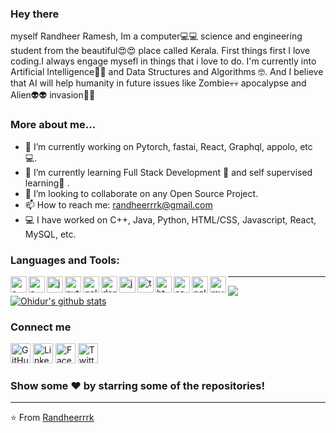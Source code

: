 <h3 align="left"> Hey there</h3>
myself Randheer Ramesh, Im a computer💻💻 science and engineering student from the beautiful😍😍 place called Kerala. First things first I love coding.I always engage mysefl in things that i love to do. I'm currently into Artificial Intelligence🧠🤖 and Data Structures and Algorithms 🤓. And  I believe that AI will help humanity in future issues like Zombie💀💀 apocalypse and Alien👽👽 invasion🦾🦾</h3>

### More about me...

- 🔭 I’m currently working on Pytorch, fastai, React, Graphql, appolo, etc 💻.
- 🌱 I’m currently learning Full Stack Development 🚀 and self supervised learning🦾 .
- 👯 I’m looking to collaborate on any Open Source Project.
- 📫 How to reach me: randheerrrk@gmail.com 
- 💻 I have worked on C++, Java, Python, HTML/CSS, Javascript, React, MySQL, etc.

### Languages and Tools:
<p>
  <img align="left" alt="c++" width="26px" src="https://img.icons8.com/color/48/000000/c-plus-plus-logo.png"/>
  <img align="left" alt="c" width="26px" src="https://img.icons8.com/color/48/000000/c-programming.png"/>
  <img align="left" alt="java" width="26px" src="https://img.icons8.com/color/48/000000/java-coffee-cup-logo.png"/>
  <img align="left" alt="python" width="26px" src="https://img.icons8.com/color/48/000000/python.png"/>
  <img align="left" alt="golang" width="26px"  src="https://img.icons8.com/color/48/000000/golang.png"/>
  <img align="left" alt="dart" width="26px"  src="https://api.iconify.design/logos:dart.svg"/>
  <img align="left" alt="js" width="26px" src="https://img.icons8.com/color/48/000000/javascript.png"/>
  <img align="left" alt="ts" width="26px" src="https://img.icons8.com/color/48/000000/typescript.png"/>
  <img align="left" alt="html" width="26px"  src="https://img.icons8.com/color/48/000000/html-5.png"/>
  <img align="left" alt="css" width="26px"  src="https://img.icons8.com/color/48/000000/css3.png"/>
  <img align="left" alt="gql" width="26px" src="https://img.icons8.com/color/48/000000/graphql.png"/>
  <img align="left" alt="mysql" width="26px"  src="https://img.icons8.com/ios-filled/50/000000/mysql-logo.png"/>
</p>


---

<a href="https://github.com/anuraghazra/github-readme-stats">
  <img align="center" src="https://github-readme-stats.vercel.app/api/top-langs/?username=randheerrrk&theme=radical&hide_langs_below=1&layout=compact" />
</a>
<a href="https://github.com/anuraghazra/convoychat">
  <img align="center" src="https://github-readme-stats.vercel.app/api?username=randheerrrk&show_icons=true&theme=radical&line_height=21" alt="Ohidur's github stats" />
</a>


### Connect me   
<p align="left">
  <a href="https://github.com/randheerrrk"><img alt="GitHub" title="GitHub" height="32" width="32" src="https://img.icons8.com/doodle/48/000000/github.png"></a>
  <a href="www.linkedin.com/in/randheerrrk"><img alt="LinkedIn" title="LinkedIn" height="32" width="32" src="https://img.icons8.com/doodle/48/000000/linkedin.png"></a>
  <a href="https://www.facebook.com/randheer.rrk"><img alt="Facebook" title="Facebook" height="32" width="32" src="https://img.icons8.com/doodle/48/000000/facebook-new.png"></a>
  <a href="https://twitter.com/randheerrrk"><img alt="Twitter" title="Twitter" height="32" width="32" src="https://img.icons8.com/doodle/50/000000/twitter.png"></a>
</p>


### Show some ❤️ by starring some of the repositories!
---
⭐️ From [Randheerrrk](https://github.com/Randheerrrk)
